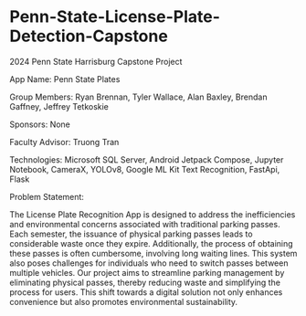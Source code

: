 # Penn-State-License-Plate-Detection-Capstone
2024 Penn State Harrisburg Capstone Project

App Name: Penn State Plates

Group Members: Ryan Brennan, Tyler Wallace, Alan Baxley, Brendan Gaffney, Jeffrey Tetkoskie

Sponsors: None

Faculty Advisor: Truong Tran

Technologies: Microsoft SQL Server, Android Jetpack Compose, Jupyter Notebook, CameraX, YOLOv8, Google ML Kit Text Recognition, FastApi, Flask

Problem Statement:

The License Plate Recognition App is designed to address the inefficiencies and environmental concerns associated with traditional parking passes. Each semester, the issuance of physical parking passes leads to considerable waste once they expire. Additionally, the process of obtaining these passes is often cumbersome, involving long waiting lines. This system also poses challenges for individuals who need to switch passes between multiple vehicles. Our project aims to streamline parking management by eliminating physical passes, thereby reducing waste and simplifying the process for users. This shift towards a digital solution not only enhances convenience but also promotes environmental sustainability.
